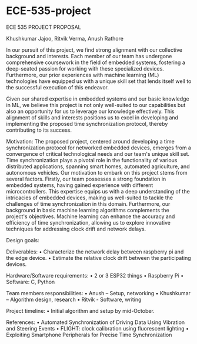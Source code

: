 # ECE-535-project

ECE 535 PROJECT PROPOSAL

Khushkumar Jajoo, Ritvik Verma, Anush Rathore

In our pursuit of this project, we find strong alignment with our collective background and interests. Each member of our team has undergone comprehensive coursework in the field of embedded systems, fostering a deep-seated passion for working with these specialized devices. Furthermore, our prior experiences with machine learning (ML) technologies have equipped us with a unique skill set that lends itself well to the successful execution of this endeavor.

Given our shared expertise in embedded systems and our basic knowledge in ML, we believe this project is not only well-suited to our capabilities but also an opportunity for us to leverage our knowledge effectively. This alignment of skills and interests positions us to excel in developing and implementing the proposed time synchronization protocol, thereby contributing to its success.

Motivation:
The proposed project, centered around developing a time synchronization protocol for networked embedded devices, emerges from a convergence of critical technological needs and our team's unique skill set. Time synchronization plays a pivotal role in the functionality of various distributed applications, spanning smart homes, automated agriculture, and autonomous vehicles. 
Our motivation to embark on this project stems from several factors. Firstly, our team possesses a strong foundation in embedded systems, having gained experience with different microcontrollers. This expertise equips us with a deep understanding of the intricacies of embedded devices, making us well-suited to tackle the challenges of time synchronization in this domain.
Furthermore, our background in basic machine learning algorithms complements the project's objectives. Machine learning can enhance the accuracy and efficiency of time synchronization, allowing us to explore innovative techniques for addressing clock drift and network delays.

Design goals:




Deliverables:
• Characterize the network delay between raspberry pi and the edge device.
• Estimate the relative clock drift between the participating devices.

Hardware/Software requirements:
• 2 or 3 ESP32 things
• Raspberry Pi
• Software: C, Python

Team members responsibilities:
• Anush – Setup, networking
• Khushkumar – Algorithm design, research
• Ritvik - Software, writing

Project timeline:
• Initial algorithm and setup by mid-October.

References:
• Automated Synchronization of Driving Data Using Vibration and Steering Events 
• FLIGHT: clock calibration using fluorescent lighting
• Exploiting Smartphone Peripherals for Precise Time Synchronization
